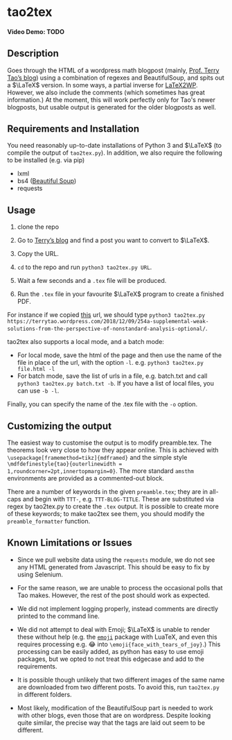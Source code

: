 # tao2tex

#### Video Demo: TODO

## Description

Goes through the HTML of a wordpress math blogpost (mainly, [Prof. Terry Tao’s blog](terrytao.wordpress.com)) using a combination of regexes and BeautifulSoup, and spits out a $\LaTeX$ version. In some ways, a partial inverse for [LaTeX2WP](https://lucatrevisan.wordpress.com/latex-to-wordpress/using-latex2wp/). However, we also include the comments (which sometimes has great information.) At the moment, this will work perfectly only for Tao's newer blogposts, but usable output is generated for the older blogposts as well.

## Requirements and Installation

You need reasonably up-to-date installations of Python 3 and $\LaTeX$ (to compile the output of `tao2tex.py`). In addition, we also require the following to be installed (e.g. via pip)

- lxml
- bs4 ([Beautiful Soup](https://www.crummy.com/software/BeautifulSoup/bs4/doc/))
- requests

## Usage

 1. clone the repo
 2. Go to [Terry’s blog](terrytao.wordpress.com) and find a post you want to convert to $\LaTeX$.

 3. Copy the URL.
 4. `cd` to the repo and run `python3 tao2tex.py URL`.
 5. Wait a few seconds and a `.tex` file will be produced.
 6. Run the `.tex` file in your favourite $\LaTeX$ program to create a finished PDF.

For instance if we copied [this](https://terrytao.wordpress.com/2018/12/09/254a-supplemental-weak-solutions-from-the-perspective-of-nonstandard-analysis-optional/) url, we should type `python3 tao2tex.py https://terrytao.wordpress.com/2018/12/09/254a-supplemental-weak-solutions-from-the-perspective-of-nonstandard-analysis-optional/`.

tao2tex also supports a local mode, and a batch mode:

- For local mode, save the html of the page and then use the name of the file in place of the url, with the option `-l`. e.g. `python3 tao2tex.py file.html -l`
- For batch mode, save the list of urls in a file, e.g. batch.txt and call `python3 tao2tex.py batch.txt -b`. If you have a list of local files, you can use `-b -l`.

Finally, you can specify the name of the .tex file with the `-o` option.

## Customizing the output

The easiest way to customise the output is to modify preamble.tex. The theorems look very close to how they appear online. This is achieved with `\usepackage[framemethod=tikz]{mdframed}` and the simple style `\mdfdefinestyle{tao}{outerlinewidth = 1,roundcorner=2pt,innertopmargin=0}`. The more standard `amsthm` environments are provided as a commented-out block.

There are a number of keywords in the given `preamble.tex`; they are in all-caps and begin with `TTT-`, e.g. `TTT-BLOG-TITLE`. These are substituted via regex by tao2tex.py to create the `.tex` output. It is possible to create more of these keywords; to make tao2tex see them, you should modify the `preamble_formatter` function.

## Known Limitations or Issues

- Since we pull website data using the `requests` module, we do not see any HTML generated from Javascript.  This should be easy to fix by using Selenium.

- For the same reason, we are unable to process the occasional polls that Tao makes. However, the rest of the post should work as expected.

- We did not implement logging properly, instead comments are directly printed to the command line.

- We did not attempt to deal with Emoji; $`\LaTeX`$ is unable to render these without help (e.g. the [`emoji`](https://www.ctan.org/pkg/emoji) package with LuaTeX, and even this requires processing e.g. 😂 into `\emoji{face_with_tears_of_joy}`.) This processing can be easily added, as python has easy to use emoji packages, but we opted to not treat this edgecase and add to the requirements.

- It is possible though unlikely that two different images of the same name are downloaded from two different posts. To avoid this, run `tao2tex.py` in different folders.

- Most likely, modification of the BeautifulSoup part is needed to work with other blogs, even those that are on wordpress. Despite looking quite similar, the precise way that the tags are laid out seem to be different.
